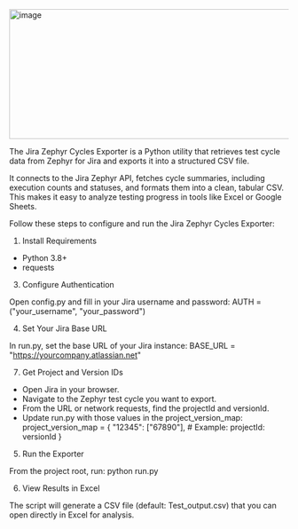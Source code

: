 <img width="980" height="234" alt="image" src="https://github.com/user-attachments/assets/4cabfabb-4a94-4c70-a286-f723275e6dc0" />


The Jira Zephyr Cycles Exporter is a Python utility that retrieves test cycle data from Zephyr for Jira and exports it into a structured CSV file.

It connects to the Jira Zephyr API, fetches cycle summaries, including execution counts and statuses, and formats them into a clean, tabular CSV. This makes it easy to analyze testing progress in tools like Excel or Google Sheets.

Follow these steps to configure and run the Jira Zephyr Cycles Exporter:
1. Install Requirements
- Python 3.8+
- requests

3. Configure Authentication

Open config.py and fill in your Jira username and password:
AUTH = ("your_username", "your_password")

4. Set Your Jira Base URL

In run.py, set the base URL of your Jira instance:
BASE_URL = "https://yourcompany.atlassian.net"

7. Get Project and Version IDs
- Open Jira in your browser.
- Navigate to the Zephyr test cycle you want to export.
- From the URL or network requests, find the projectId and versionId.
- Update run.py with those values in the project_version_map:
project_version_map = {
    "12345": ["67890"],  # Example: projectId: versionId
}

5. Run the Exporter

From the project root, run:
python run.py

6. View Results in Excel

The script will generate a CSV file (default: Test_output.csv) that you can open directly in Excel for analysis.
